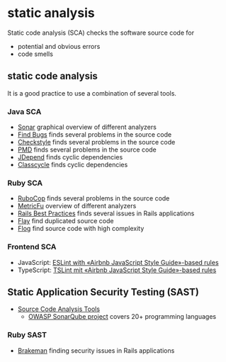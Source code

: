 # static analysis

Static code analysis (SCA) checks the software source code for

* potential and obvious errors
* code smells

## static code analysis

It is a good practice to use a combination of several tools.

### Java SCA

* [Sonar](http://www.sonarqube.org/) graphical overview of different analyzers
* [Find Bugs](http://findbugs.sourceforge.net/) finds several problems in the source code
* [Checkstyle](http://checkstyle.sourceforge.net/) finds several problems in the source code
* [PMD](http://pmd.sourceforge.net/) finds several problems in the source code
* [JDepend](http://www.clarkware.com/software/JDepend.html) finds cyclic dependencies
* [Classcycle](http://classycle.sourceforge.net/) finds cyclic dependencies

### Ruby SCA

* [RuboCop](https://github.com/rubocop-hq/rubocop) finds several problems in the source code
* [MetricFu](https://github.com/metricfu/metric_fu) overview of different analyzers
* [Rails Best Practices](https://github.com/railsbp/rails_best_practices) finds several issues in Rails applications
* [Flay](http://ruby.sadi.st/Flay.html) find duplicated source code
* [Flog](http://ruby.sadi.st/Flog.html) find source code with high complexity

### Frontend SCA

* JavaScript: [ESLint with «Airbnb JavaScript Style Guide»-based rules](https://github.com/puzzle/frontend-guides/blob/master/doc/03_javascript.md)
* TypeScript: [TSLint mit «Airbnb JavaScript Style Guide»-based rules](https://github.com/puzzle/frontend-guides/blob/master/doc/03_typescript.md)

## Static Application Security Testing (SAST)

* [Source Code Analysis Tools](https://www.owasp.org/index.php/Source_Code_Analysis_Tools)
  * [OWASP SonarQube project](https://www.owasp.org/index.php/OWASP_SonarQube_Project) covers 20+  programming languages

### Ruby SAST

* [Brakeman](http://brakemanscanner.org/) finding security issues in Rails applications
